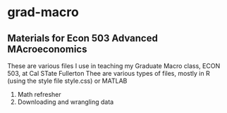 # grad-macro
## Materials for Econ 503 Advanced MAcroeconomics

These are various files I use in teaching my Graduate Macro class, ECON 503, at Cal STate Fullerton
Thee are various types of files, mostly in R (using the style file style.css) or MATLAB
1. Math refresher
2. Downloading and wrangling data
